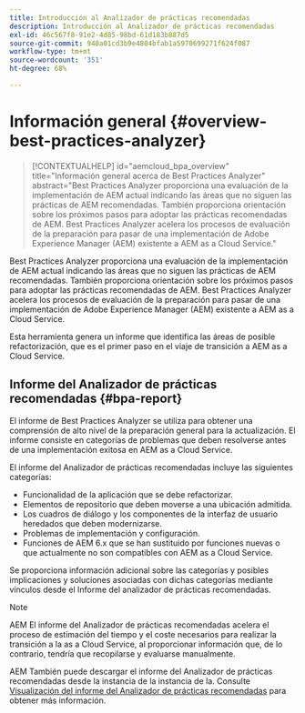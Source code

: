 ```yaml
---
title: Introducción al Analizador de prácticas recomendadas
description: Introducción al Analizador de prácticas recomendadas
exl-id: 46c567f8-91e2-4d85-98bd-61d183b887d5
source-git-commit: 940a01cd3b9e4804bfab1a5970699271f624f087
workflow-type: tm+mt
source-wordcount: '351'
ht-degree: 68%

---
```


# Información general {#overview-best-practices-analyzer}

>[!CONTEXTUALHELP]
>id="aemcloud_bpa_overview"
>title="Información general acerca de Best Practices Analyzer"
>abstract="Best Practices Analyzer proporciona una evaluación de la implementación de AEM actual indicando las áreas que no siguen las prácticas de AEM recomendadas. También proporciona orientación sobre los próximos pasos para adoptar las prácticas recomendadas de AEM. Best Practices Analyzer acelera los procesos de evaluación de la preparación para pasar de una implementación de Adobe Experience Manager (AEM) existente a AEM as a Cloud Service."

Best Practices Analyzer proporciona una evaluación de la implementación de AEM actual indicando las áreas que no siguen las prácticas de AEM recomendadas. También proporciona orientación sobre los próximos pasos para adoptar las prácticas recomendadas de AEM. Best Practices Analyzer acelera los procesos de evaluación de la preparación para pasar de una implementación de Adobe Experience Manager (AEM) existente a AEM as a Cloud Service.

Esta herramienta genera un informe que identifica las áreas de posible refactorización, que es el primer paso en el viaje de transición a AEM as a Cloud Service.

## Informe del Analizador de prácticas recomendadas {#bpa-report}

El informe de Best Practices Analyzer se utiliza para obtener una comprensión de alto nivel de la preparación general para la actualización. El informe consiste en categorías de problemas que deben resolverse antes de una implementación exitosa en AEM as a Cloud Service.

El informe del Analizador de prácticas recomendadas incluye las siguientes categorías:

* Funcionalidad de la aplicación que se debe refactorizar.
* Elementos de repositorio que deben moverse a una ubicación admitida.
* Los cuadros de diálogo y los componentes de la interfaz de usuario heredados que deben modernizarse.
* Problemas de implementación y configuración.
* Funciones de AEM 6.x que se han sustituido por funciones nuevas o que actualmente no son compatibles con AEM as a Cloud Service.

Se proporciona información adicional sobre las categorías y posibles implicaciones y soluciones asociadas con dichas categorías mediante vínculos desde el Informe del analizador de prácticas recomendadas.

>[!NOTE]
>AEM El informe del Analizador de prácticas recomendadas acelera el proceso de estimación del tiempo y el coste necesarios para realizar la transición a la as a Cloud Service, al proporcionar información que, de lo contrario, tendría que recopilarse y evaluarse manualmente.

AEM También puede descargar el informe del Analizador de prácticas recomendadas desde la instancia de la instancia de la. Consulte [Visualización del informe del Analizador de prácticas recomendadas](/help/journey-migration/best-practices-analyzer/using-best-practices-analyzer.md#viewing-report) para obtener más información.
